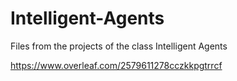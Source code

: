 # Intelligent-Agents
Files from the projects of the class Intelligent Agents

https://www.overleaf.com/2579611278cczkkpgtrrcf

